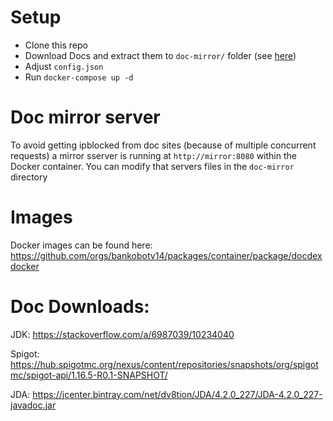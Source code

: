 # Setup
- Clone this repo
- Download Docs and extract them to `doc-mirror/` folder (see [here](#doc-downloads))
- Adjust `config.json`
- Run `docker-compose up -d`

# Doc mirror server
To avoid getting ipblocked from doc sites (because of multiple concurrent requests) a mirror sserver is running at `http://mirror:8080` within the Docker container.
You can modify that servers files in the `doc-mirror` directory

# Images
Docker images can be found here: https://github.com/orgs/bankobotv14/packages/container/package/docdexdocker

# Doc Downloads:
JDK: https://stackoverflow.com/a/6987039/10234040

Spigot: https://hub.spigotmc.org/nexus/content/repositories/snapshots/org/spigotmc/spigot-api/1.16.5-R0.1-SNAPSHOT/

JDA: https://jcenter.bintray.com/net/dv8tion/JDA/4.2.0_227/JDA-4.2.0_227-javadoc.jar